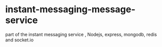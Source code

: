 # instant-messaging-message-service
part of the instant messaging service , Nodejs, express, mongodb, redis and socket.io
